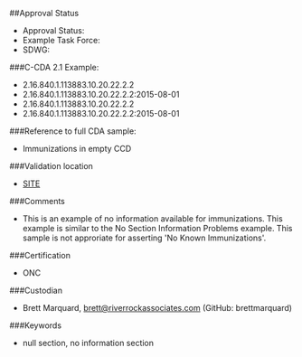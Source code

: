 ##Approval Status 

* Approval Status: 
* Example Task Force: 
* SDWG:



###C-CDA 2.1 Example:

* 2.16.840.1.113883.10.20.22.2.2
* 2.16.840.1.113883.10.20.22.2.2:2015-08-01
* 2.16.840.1.113883.10.20.22.2.2
* 2.16.840.1.113883.10.20.22.2.2:2015-08-01

###Reference to full CDA sample:
* Immunizations in empty CCD


###Validation location

* [SITE](https://sitenv.org/sandbox-ccda/ccda-validator)


###Comments

* This is an example of no information available for immunizations. This example is similar to the No Section Information Problems example. This sample is not approriate for asserting 'No Known Immunizations'.

###Certification

* ONC

###Custodian

* Brett Marquard, brett@riverrockassociates.com (GitHub: brettmarquard)

###Keywords

* null section, no information section

